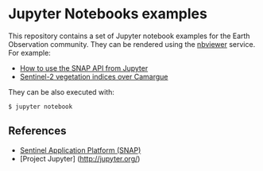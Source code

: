 # Jupyter Notebooks examples

This repository contains a set of Jupyter notebook examples for the Earth Observation community. They can be rendered using the [nbviewer](http://nbviewer.jupyter.org/) service. For example:

* [How to use the SNAP API from Jupyter](http://nbviewer.jupyter.org/github/crossi-T2/gep-jupyter-notebooks/blob/master/notebooks/snappy%201st%20contact.ipynb)
* [Sentinel-2 vegetation indices over Camargue](http://nbviewer.jupyter.org/github/crossi-T2/gep-jupyter-notebooks/blob/master/notebooks/Sentinel%202%20Camargue.ipynb)

They can be also executed with:

```
$ jupyter notebook
```

## References

* [Sentinel Application Platform (SNAP)](http://step.esa.int/main/toolboxes/snap/)
* [Project Jupyter] (http://jupyter.org/)
